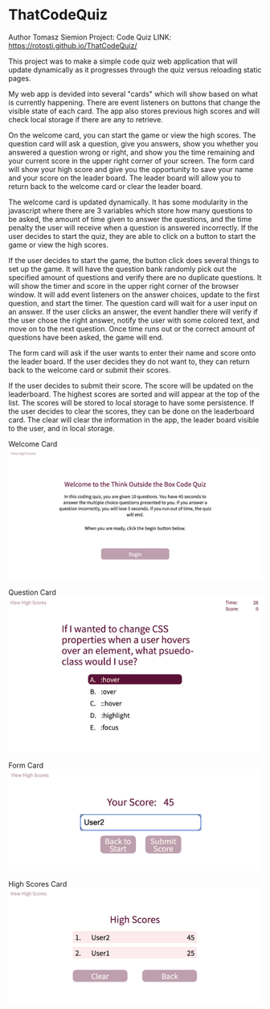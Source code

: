 # ThatCodeQuiz
Author Tomasz Siemion
Project: Code Quiz
LINK: https://rotosti.github.io/ThatCodeQuiz/

This project was to make a simple code quiz web application that will update dynamically as it progresses through the quiz versus reloading static pages.  

My web app is devided into several "cards" which will show based on what is currently happening.  There are event listeners on buttons that change the visible state of each card.  The app also stores previous high scores and will check local storage if there are any to retrieve.

On the welcome card, you can start the game or view the high scores. The question card will ask a question, give you answers, show you whether you answered a question wrong or right, and show you the time remaining and your current score in the upper right corner of your screen.  The form card will show your high score and give you the opportunity to save your name and your score on the leader board.  The leader board will allow you to return back to the welcome card or clear the leader board.

The welcome card is updated dynamically.  It has some modularity in the javascript where there are 3 variables which store how many questions to be asked, the amount of time given to answer the questions, and the time penalty the user will receive when a question is answered incorrectly.  If the user decides to start the quiz, they are able to click on a button to start the game or view the high scores. 

If the user decides to start the game, the button click does several things to set up the game.  It will have the question bank randomly pick out the specified amount of questions and verify there are no duplicate questions.  It will show the timer and score in the upper right corner of the browser window. It will add event listeners on the answer choices, update to the first question, and start the timer.  The question card will wait for a user input on an answer.  If the user clicks an answer, the event handler there will verify if the user chose the right answer, notify the user with some colored text, and move on to the next question.  Once time runs out or the correct amount of questions have been asked, the game will end.

The form card will ask if the user wants to enter their name and score onto the leader board.  If the user decides they do not want to, they can return back to the welcome card or submit their scores.

If the user decides to submit their score.  The score will be updated on the leaderboard.  The highest scores are sorted and will appear at the top of the list. The scores will be stored to local storage to have some persistence.  If the user decides to clear the scores, they can be done on the leaderboard card.  The clear will clear the information in the app, the leader board visible to the user, and in local storage.

Welcome Card
![](./assets/images/WelcomeCard.png)

Question Card
![](./assets/images/QuestionCard.png)

Form Card
![](./assets/images/FormCard.png)

High Scores Card
![](./assets/images/HighScoresCard.png)

